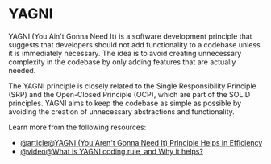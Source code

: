 # YAGNI

YAGNI (You Ain't Gonna Need It) is a software development principle that suggests that developers should not add functionality to a codebase unless it is immediately necessary. The idea is to avoid creating unnecessary complexity in the codebase by only adding features that are actually needed.

The YAGNI principle is closely related to the Single Responsibility Principle (SRP) and the Open-Closed Principle (OCP), which are part of the SOLID principles. YAGNI aims to keep the codebase as simple as possible by avoiding the creation of unnecessary abstractions and functionality.

Learn more from the following resources:

- [@article@YAGNI (You Aren't Gonna Need It) Principle Helps in Efficiency](https://builtin.com/software-engineering-perspectives/yagni)
- [@video@What is YAGNI coding rule, and Why it helps?](https://www.youtube.com/watch?v=2vys1q1dKc4)

